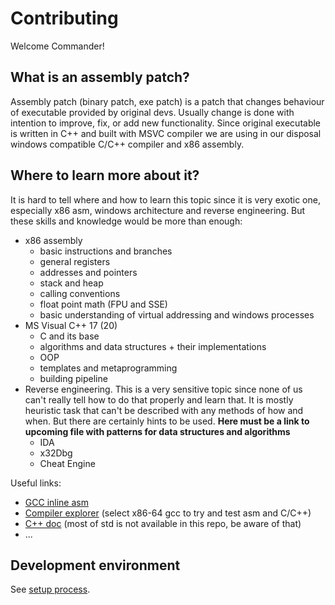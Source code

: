 # Contributing

Welcome Commander!

## What is an assembly patch?

Assembly patch (binary patch, exe patch) is a patch that changes behaviour of executable provided by original devs.
Usually change is done with intention to improve, fix, or add new functionality. Since original executable is written in C++ and built with MSVC compiler we are using in our disposal windows compatible C/C++ compiler and x86 assembly.

## Where to learn more about it?

It is hard to tell where and how to learn this topic since it is very exotic one, especially x86 asm, windows architecture and reverse engineering.
But these skills and knowledge would be more than enough:

* x86 assembly
  * basic instructions and branches
  * general registers
  * addresses and pointers
  * stack and heap
  * calling conventions
  * float point math (FPU and SSE)
  * basic understanding of virtual addressing and windows processes
* MS Visual C++ 17 (20)
  * C and its base
  * algorithms and data structures + their implementations
  * OOP
  * templates and metaprogramming
  * building pipeline
* Reverse engineering. This is a very sensitive topic since none of us can't really tell how to do that properly and learn that. It is mostly heuristic task that can't be described with any methods of how and when. But there are certainly hints to be used. **Here must be a link to upcoming file with patterns for data structures and algorithms**
  * IDA
  * x32Dbg
  * Cheat Engine

Useful links:
* [GCC inline asm](https://gcc.gnu.org/onlinedocs/gcc/Extended-Asm.html)
* [Compiler explorer](https://godbolt.org/) (select x86-64 gcc to try and test asm and C/C++)
* [C++ doc](https://en.cppreference.com/w/) (most of std is not available in this repo, be aware of that)
* ...

## Development environment

See [setup process](https://github.com/FAForever/fa-python-binary-patcher/blob/main/SETUP.md).

<!-- ## Process of reviewing a patch

## Process of discussing a possible new patch

## Process of writing a new patch -->
